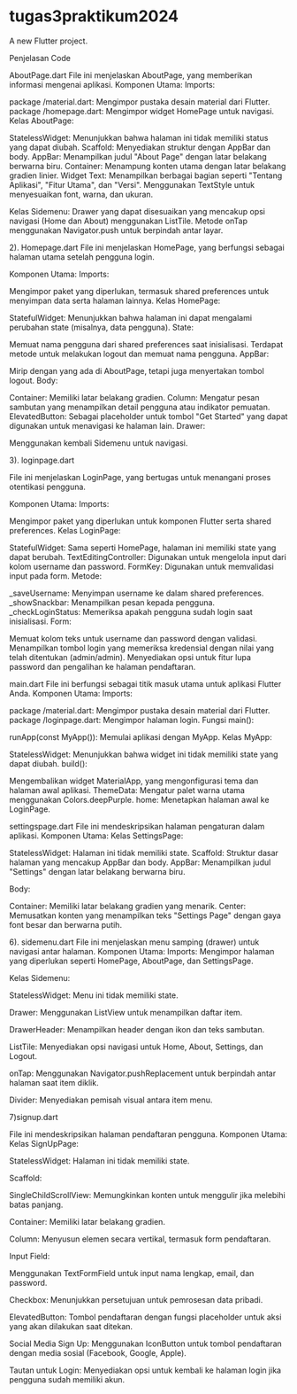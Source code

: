 # tugas3praktikum2024

A new Flutter project.

Penjelasan Code

AboutPage.dart
File ini menjelaskan AboutPage, yang memberikan informasi mengenai aplikasi.
Komponen Utama:
Imports:

package
/material.dart: Mengimpor pustaka desain material dari Flutter.
package
/homepage.dart: Mengimpor widget HomePage untuk navigasi.
Kelas AboutPage:

StatelessWidget: Menunjukkan bahwa halaman ini tidak memiliki status yang dapat diubah.
Scaffold: Menyediakan struktur dengan AppBar dan body.
AppBar: Menampilkan judul "About Page" dengan latar belakang berwarna biru.
Container: Menampung konten utama dengan latar belakang gradien linier.
Widget Text:
Menampilkan berbagai bagian seperti "Tentang Aplikasi", "Fitur Utama", dan "Versi". Menggunakan TextStyle untuk menyesuaikan font, warna, dan ukuran.

Kelas Sidemenu:
Drawer yang dapat disesuaikan yang mencakup opsi navigasi (Home dan About) menggunakan ListTile. Metode onTap menggunakan Navigator.push untuk berpindah antar layar.

2). Homepage.dart
File ini menjelaskan HomePage, yang berfungsi sebagai halaman utama setelah pengguna login.

Komponen Utama:
Imports:

Mengimpor paket yang diperlukan, termasuk shared preferences untuk menyimpan data serta halaman lainnya.
Kelas HomePage:

StatefulWidget: Menunjukkan bahwa halaman ini dapat mengalami perubahan state (misalnya, data pengguna).
State:

Memuat nama pengguna dari shared preferences saat inisialisasi.
Terdapat metode untuk melakukan logout dan memuat nama pengguna.
AppBar:

Mirip dengan yang ada di AboutPage, tetapi juga menyertakan tombol logout.
Body:

Container: Memiliki latar belakang gradien.
Column: Mengatur pesan sambutan yang menampilkan detail pengguna atau indikator pemuatan.
ElevatedButton: Sebagai placeholder untuk tombol "Get Started" yang dapat digunakan untuk menavigasi ke halaman lain.
Drawer:

Menggunakan kembali Sidemenu untuk navigasi.

3). loginpage.dart

File ini menjelaskan LoginPage, yang bertugas untuk menangani proses otentikasi pengguna.

Komponen Utama:
Imports:

Mengimpor paket yang diperlukan untuk komponen Flutter serta shared preferences.
Kelas LoginPage:

StatefulWidget: Sama seperti HomePage, halaman ini memiliki state yang dapat berubah.
TextEditingController: Digunakan untuk mengelola input dari kolom username dan password.
FormKey: Digunakan untuk memvalidasi input pada form.
Metode:

\_saveUsername: Menyimpan username ke dalam shared preferences.
\_showSnackbar: Menampilkan pesan kepada pengguna.
\_checkLoginStatus: Memeriksa apakah pengguna sudah login saat inisialisasi.
Form:

Memuat kolom teks untuk username dan password dengan validasi.
Menampilkan tombol login yang memeriksa kredensial dengan nilai yang telah ditentukan (admin/admin).
Menyediakan opsi untuk fitur lupa password dan pengalihan ke halaman pendaftaran.

main.dart
File ini berfungsi sebagai titik masuk utama untuk aplikasi Flutter Anda.
Komponen Utama:
Imports:

package
/material.dart: Mengimpor pustaka desain material dari Flutter.
package
/loginpage.dart: Mengimpor halaman login.
Fungsi main():

runApp(const MyApp()): Memulai aplikasi dengan MyApp.
Kelas MyApp:

StatelessWidget: Menunjukkan bahwa widget ini tidak memiliki state yang dapat diubah.
build():

Mengembalikan widget MaterialApp, yang mengonfigurasi tema dan halaman awal aplikasi.
ThemeData: Mengatur palet warna utama menggunakan Colors.deepPurple.
home: Menetapkan halaman awal ke LoginPage.

settingspage.dart
File ini mendeskripsikan halaman pengaturan dalam aplikasi.
Komponen Utama:
Kelas SettingsPage:

StatelessWidget: Halaman ini tidak memiliki state.
Scaffold: Struktur dasar halaman yang mencakup AppBar dan body.
AppBar:
Menampilkan judul "Settings" dengan latar belakang berwarna biru.

Body:

Container: Memiliki latar belakang gradien yang menarik.
Center: Memusatkan konten yang menampilkan teks "Settings Page" dengan gaya font besar dan berwarna putih.

6). sidemenu.dart
File ini menjelaskan menu samping (drawer) untuk navigasi antar halaman.
Komponen Utama:
Imports: Mengimpor halaman yang diperlukan seperti HomePage, AboutPage, dan SettingsPage.

Kelas Sidemenu:

StatelessWidget: Menu ini tidak memiliki state.

Drawer:
Menggunakan ListView untuk menampilkan daftar item.

DrawerHeader: Menampilkan header dengan ikon dan teks sambutan.

ListTile: Menyediakan opsi navigasi untuk Home, About, Settings, dan Logout.

onTap: Menggunakan Navigator.pushReplacement untuk berpindah antar halaman saat item diklik.

Divider: Menyediakan pemisah visual antara item menu.

7)signup.dart

File ini mendeskripsikan halaman pendaftaran pengguna.
Komponen Utama:
Kelas SignUpPage:

StatelessWidget: Halaman ini tidak memiliki state.

Scaffold:

SingleChildScrollView: Memungkinkan konten untuk menggulir jika melebihi batas panjang.

Container: Memiliki latar belakang gradien.

Column: Menyusun elemen secara vertikal, termasuk form pendaftaran.

Input Field:

Menggunakan TextFormField untuk input nama lengkap, email, dan password.

Checkbox: Menunjukkan persetujuan untuk pemrosesan data pribadi.

ElevatedButton: Tombol pendaftaran dengan fungsi placeholder untuk aksi yang akan dilakukan saat ditekan.

Social Media Sign Up: Menggunakan IconButton untuk tombol pendaftaran dengan media sosial (Facebook, Google, Apple).

Tautan untuk Login: Menyediakan opsi untuk kembali ke halaman login jika pengguna sudah memiliki akun.
